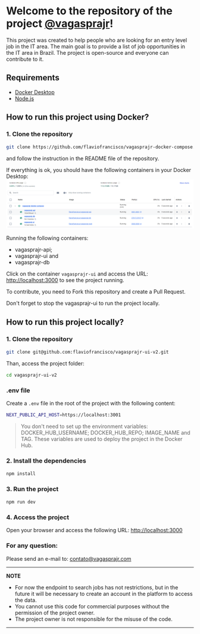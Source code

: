 # Welcome to the repository of the project [@vagasprajr](https://x.com/vagasprajr)!

This project was created to help people who are looking for an entry level job in the IT area. The main goal is to provide a list of job opportunities in the IT area in Brazil. The project is open-source and everyone can contribute to it.


## Requirements

- [Docker Desktop](https://www.docker.com/products/docker-desktop/)
- [Node.js](https://nodejs.org/en/download/package-manager)

## How to run this project using Docker?

### 1. Clone the repository

```bash
git clone https://github.com/flaviofrancisco/vagasprajr-docker-compose.git
```

and follow the instruction in the README file of the repository.

If everything is ok, you should have the following containers in your Docker Desktop:
![Docker Desktop](image.png)

Running the following containers:

- vagasprajr-api;
- vagasprajr-ui and
- vagasprajr-db

Click on the container `vagasprajr-ui` and access the URL: [http://localhost:3000](http://localhost:3000) to see the project running.

To contribute, you need to Fork this repository and create a Pull Request.

Don't forget to stop the vagasprajr-ui to run the project locally.

## How to run this project locally?

### 1. Clone the repository

```bash
git clone git@github.com:flaviofrancisco/vagasprajr-ui-v2.git
```

Than, access the project folder:

```bash
cd vagasprajr-ui-v2
```

### .env file

Create a `.env` file in the root of the project with the following content:

```bash
NEXT_PUBLIC_API_HOST=https://localhost:3001
```

> You don't need to set up the environment variables: DOCKER_HUB_USERNAME; DOCKER_HUB_REPO; IMAGE_NAME and TAG. These variables are used to deploy the project in the Docker Hub.

### 2. Install the dependencies

```bash
npm install
```

### 3. Run the project

```bash
npm run dev
```

### 4. Access the project

Open your browser and access the following URL: [http://localhost:3000](http://localhost:3000)

### For any question:

Please send an e-mail to: [contato@vagasprajr.com](mailto:contato@vagasprajr.com.br)

---

**NOTE**

- For now the endpoint to search jobs has not restrictions, but in the future it will be necessary to create an account in the platform to access the data.
- You cannot use this code for commercial purposes without the permission of the project owner.
- The project owner is not responsible for the misuse of the code.

---

